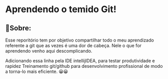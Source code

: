 # Aprendendo o temido Git!
## 📝Sobre:
Esse reporitório tem por objetivo compartilhar todo o meu aprendizado referente a git que as vezes é uma dor de cabeça. Nele o que for aprendendo venho aqui descomplicando.

Adicionando essa linha pela IDE intellijIDEA, para testar produtividade e rapidez
Treinamento git/github para desenvolvimento profissional de modo a torna-lo mais eficiente.
😀😀